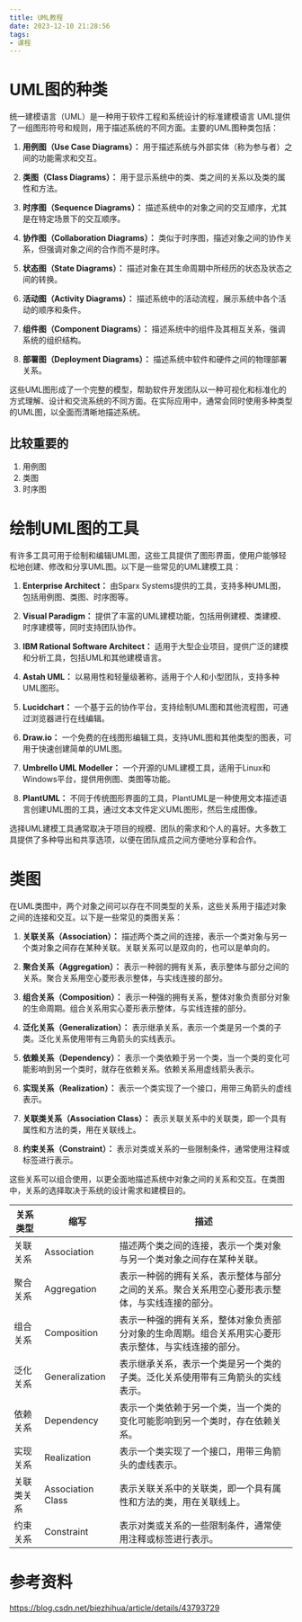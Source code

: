 ```yaml
---
title: UML教程
date: 2023-12-10 21:28:56
tags:
- 课程
---
```


# UML图的种类

统一建模语言（UML）是一种用于软件工程和系统设计的标准建模语言
UML提供了一组图形符号和规则，用于描述系统的不同方面。主要的UML图种类包括：

1. **用例图（Use Case Diagrams）：** 用于描述系统与外部实体（称为参与者）之间的功能需求和交互。

2. **类图（Class Diagrams）：** 用于显示系统中的类、类之间的关系以及类的属性和方法。

3. **时序图（Sequence Diagrams）：** 描述系统中的对象之间的交互顺序，尤其是在特定场景下的交互顺序。

4. **协作图（Collaboration Diagrams）：** 类似于时序图，描述对象之间的协作关系，但强调对象之间的合作而不是时序。

5. **状态图（State Diagrams）：** 描述对象在其生命周期中所经历的状态及状态之间的转换。

6. **活动图（Activity Diagrams）：** 描述系统中的活动流程，展示系统中各个活动的顺序和条件。

7. **组件图（Component Diagrams）：** 描述系统中的组件及其相互关系，强调系统的组织结构。

8. **部署图（Deployment Diagrams）：** 描述系统中软件和硬件之间的物理部署关系。

这些UML图形成了一个完整的模型，帮助软件开发团队以一种可视化和标准化的方式理解、设计和交流系统的不同方面。在实际应用中，通常会同时使用多种类型的UML图，以全面而清晰地描述系统。


## 比较重要的

1. 用例图
2. 类图
3. 时序图


# 绘制UML图的工具

有许多工具可用于绘制和编辑UML图，这些工具提供了图形界面，使用户能够轻松地创建、修改和分享UML图。以下是一些常见的UML建模工具：

1. **Enterprise Architect：** 由Sparx Systems提供的工具，支持多种UML图，包括用例图、类图、时序图等。

2. **Visual Paradigm：** 提供了丰富的UML建模功能，包括用例建模、类建模、时序建模等，同时支持团队协作。

3. **IBM Rational Software Architect：** 适用于大型企业项目，提供广泛的建模和分析工具，包括UML和其他建模语言。

4. **Astah UML：** 以易用性和轻量级著称，适用于个人和小型团队，支持多种UML图形。

5. **Lucidchart：** 一个基于云的协作平台，支持绘制UML图和其他流程图，可通过浏览器进行在线编辑。

6. **Draw.io：** 一个免费的在线图形编辑工具，支持UML图和其他类型的图表，可用于快速创建简单的UML图。

7. **Umbrello UML Modeller：** 一个开源的UML建模工具，适用于Linux和Windows平台，提供用例图、类图等功能。

8. **PlantUML：** 不同于传统图形界面的工具，PlantUML是一种使用文本描述语言创建UML图的工具，通过文本文件定义UML图形，然后生成图像。

选择UML建模工具通常取决于项目的规模、团队的需求和个人的喜好。大多数工具提供了多种导出和共享选项，以便在团队成员之间方便地分享和合作。


# 类图

在UML类图中，两个对象之间可以存在不同类型的关系，这些关系用于描述对象之间的连接和交互。以下是一些常见的类图关系：

1. **关联关系（Association）：** 描述两个类之间的连接，表示一个类对象与另一个类对象之间存在某种关联。关联关系可以是双向的，也可以是单向的。

2. **聚合关系（Aggregation）：** 表示一种弱的拥有关系，表示整体与部分之间的关系。聚合关系用空心菱形表示整体，与实线连接的部分。

3. **组合关系（Composition）：** 表示一种强的拥有关系，整体对象负责部分对象的生命周期。组合关系用实心菱形表示整体，与实线连接的部分。

4. **泛化关系（Generalization）：** 表示继承关系，表示一个类是另一个类的子类。泛化关系使用带有三角箭头的实线表示。

5. **依赖关系（Dependency）：** 表示一个类依赖于另一个类，当一个类的变化可能影响到另一个类时，就存在依赖关系。依赖关系用虚线箭头表示。

6. **实现关系（Realization）：** 表示一个类实现了一个接口，用带三角箭头的虚线表示。

7. **关联类关系（Association Class）：** 表示关联关系中的关联类，即一个具有属性和方法的类，用在关联线上。

8. **约束关系（Constraint）：** 表示对类或关系的一些限制条件，通常使用注释或标签进行表示。

这些关系可以组合使用，以更全面地描述系统中对象之间的关系和交互。在类图中，关系的选择取决于系统的设计需求和建模目的。

| 关系类型               | 缩写                        | 描述                                                                                      |
|----------------------|---------------------------|-------------------------------------------------------------------------------------------|
| 关联关系  | Association                     | 描述两个类之间的连接，表示一个类对象与另一个类对象之间存在某种关联。                     |
| 聚合关系  | Aggregation                       | 表示一种弱的拥有关系，表示整体与部分之间的关系。聚合关系用空心菱形表示整体，与实线连接的部分。 |
| 组合关系  | Composition                      | 表示一种强的拥有关系，整体对象负责部分对象的生命周期。组合关系用实心菱形表示整体，与实线连接的部分。 |
| 泛化关系 | Generalization                       | 表示继承关系，表示一个类是另一个类的子类。泛化关系使用带有三角箭头的实线表示。           |
| 依赖关系   | Dependency                       | 表示一个类依赖于另一个类，当一个类的变化可能影响到另一个类时，存在依赖关系。               |
| 实现关系  | Realization                      | 表示一个类实现了一个接口，用带三角箭头的虚线表示。                                      |
| 关联类关系  | Association Class           | 表示关联关系中的关联类，即一个具有属性和方法的类，用在关联线上。                        |
| 约束关系    | Constraint                | 表示对类或关系的一些限制条件，通常使用注释或标签进行表示。                             |



# 参考资料

https://blog.csdn.net/biezhihua/article/details/43793729